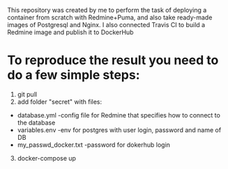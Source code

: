 This repository was created by me to perform the task of deploying a container from scratch with Redmine+Puma, and also take ready-made images of Postgresql and Nginx. I also connected Travis CI to build a Redmine image and publish it to DockerHub

# To reproduce the result you need to do a few simple steps:

1. git pull
2. add folder "secret" with files:
  + database.yml -config file for Redmine that specifies how to connect to the database
  + variables.env -env for postgres with user login, password and name of DB
  + my_passwd_docker.txt -password for dokerhub login
3. docker-compose up
